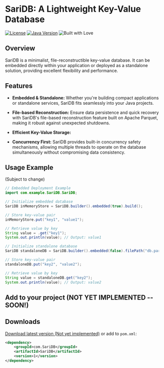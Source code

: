 # SariDB: A Lightweight Key-Value Database

[![License](https://img.shields.io/badge/License-Apache%202.0-blue.svg)](LICENSE)
[![Java Version](https://img.shields.io/badge/Java%20Version-JDK%2021%2B-blue.svg)](https://www.oracle.com/java/technologies/javase-downloads.html)
![Built with Love](https://img.shields.io/badge/Built%20with%20♥️-fdb0c0)

## Overview

SariDB is a minimalist, file-reconstructible key-value database. It can be embedded directly within your application or deployed as a standalone solution, providing excellent flexibility and performance.

## Features

- **Embedded & Standalone:** Whether you're building compact applications or standalone services, SariDB fits seamlessly into your Java projects.

- **File-based Reconstruction:** Ensure data persistence and quick recovery with SariDB's file-based reconstruction feature built on Apache Parquet, making it robust against unexpected shutdowns.

- **Efficient Key-Value Storage:** 

- **Concurrency First:** SariDB provides built-in concurrency safety mechanisms, allowing multiple threads to operate on the database simultaneously without compromising data consistency.

## Usage Example
(Subject to change)

```java
// Embedded Deployment Example
import com.example.SariDB.SariDB;

// Initialize embedded database
SariDB inMemoryStore = SariDB.builder().embedded(true).build();

// Store key-value pair
inMemoryStore.put("key1", "value1");

// Retrieve value by key
String value = .get("key1");
System.out.println(value); // Output: value1

// Initialize standalone database
SariDB standaloneDB = SariDB.builder().embedded(false).filePath("db.parquet").build();

// Store key-value pair
standaloneDB.put("key2", "value2");

// Retrieve value by key
String value = standaloneDB.get("key2");
System.out.println(value); // Output: value2
```


## Add to your project (NOT YET IMPLEMENTED -- SOON!)
## Downloads

[Download latest version (Not yet implemented)](https://google.com) or add to `pom.xml`:

```XML
<dependency>
    <groupId>com.SariDB</groupId>
    <artifactId>SariDB</artifactId>
    <version>1</version>
</dependency>
```
